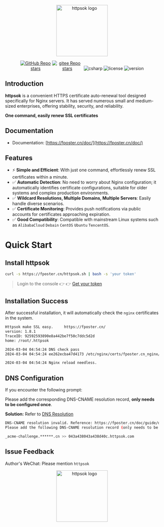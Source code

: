 <p align="center"><a href="https://fposter.cn/doc/" target="_blank"><img width="168" src="https://fposter.cn/dassets/httpsok-logo.png" alt="httpsok logo"></a></p>

<p align="center">
  <a href="https://github.com/httpsok/httpsok" class="link github-link" target="_blank"><img style="max-width: 100px;" alt="GitHub Repo stars" src="https://img.shields.io/github/stars/httpsok/httpsok?style=social"></a>
  <a href="https://gitee.com/httpsok/httpsok" class="link gitee-link" target="_blank"><img style="max-width: 100px;" alt="gitee Repo stars" src="https://gitee.com/httpsok/httpsok/badge/star.svg"></a>
  <img alt="csharp" src="https://img.shields.io/badge/language-shell-brightgreen.svg">
  <img alt="license" src="https://img.shields.io/badge/license-MIT-blue.svg">
  <img alt="version" src="https://img.shields.io/badge/version-1.8.1-brightgreen">
</p>

## Introduction

**httpsok** is a convenient HTTPS certificate auto-renewal tool designed specifically for Nginx servers. It has served numerous small and medium-sized enterprises, offering stability, security, and reliability.

**One command, easily renew SSL certificates**

## Documentation

- Documentation: [https://fposter.cn/doc/](https://fposter.cn/doc/)

## Features

- ⚡️ **Simple and Efficient**: With just one command, effortlessly renew SSL certificates within a minute.
- ✅ **Automatic Detection**: No need to worry about Nginx configuration; it automatically identifies certificate configurations, suitable for older systems and complex production environments.
- ✅ **Wildcard Resolutions, Multiple Domains, Multiple Servers**: Easily handle diverse scenarios.
- ✅ **Certificate Monitoring**: Provides push notifications via public accounts for certificates approaching expiration.
- ✅ **Good Compatibility**: Compatible with mainstream Linux systems such as `AlibabaCloud` `Debain` `CentOS` `Ubuntu` `TencentOS`.

# Quick Start

## Install httpsok

```bash
curl -s https://fposter.cn/httpsok.sh | bash -s 'your token'
```

> Login to the console 👉 👉 [Get your token](https://fposter.cn/console/)

## Installation Success

After successful installation, it will automatically check the `nginx` certificates in the system.

```bash
Httpsok make SSL easy.     https://fposter.cn/ 
version: 1.8.1
TraceID: 92592593890e8a442be7f50c7ddc5d2d
home: /root/.httpsok

2024-03-04 04:54:24 DNS check pass
2024-03-04 04:54:24 ee262ecba47d4173 /etc/nginx/certs/fposter.cn_nginx/fposter.cn_bundle.crt Cert valid

2024-03-04 04:54:24 Nginx reload needless.
```

## DNS Configuration

If you encounter the following prompt:

Please add the corresponding DNS-CNAME resolution record, **only needs to be configured once**.

**Solution:** Refer to [DNS Resolution](https://fposter.cn/doc/guide/dns.html)

```bash
DNS-CNAME resolution invalid. Reference: https://fposter.cn/doc/guide/dns.html?code=1361fd24380436d44ea
Please add the following DNS-CNAME resolution record (only needs to be configured once):

_acme-challenge.******.cn >> 043a438043a438d40c.httpsok.com
```

## Issue Feedback

Author's WeChat: Please mention `httpsok`

<p align="center"><img width="168" src="https://fposter.cn/dassets/qrcode.png" alt="httpsok logo"></p>
